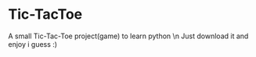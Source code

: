 # Tic-TacToe
A small Tic-Tac-Toe project(game) to learn python \n
Just download it and enjoy i guess :)
